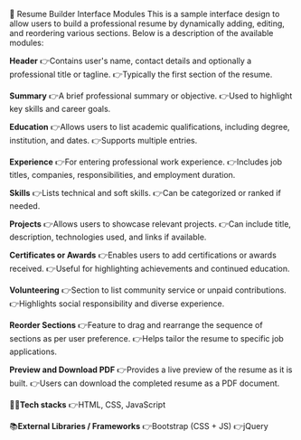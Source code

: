 📄 Resume Builder Interface Modules
This is a sample interface design to allow users to build a professional resume by dynamically adding, editing, and reordering various sections. 
Below is a description of the available modules:

**Header**
👉Contains user's name, contact details and optionally a professional title or tagline.
👉Typically the first section of the resume.

**Summary**
👉A brief professional summary or objective.
👉Used to highlight key skills and career goals.

**Education**
👉Allows users to list academic qualifications, including degree, institution, and dates.
👉Supports multiple entries.

**Experience**
👉For entering professional work experience.
👉Includes job titles, companies, responsibilities, and employment duration.

**Skills**
👉Lists technical and soft skills.
👉Can be categorized or ranked if needed.

**Projects**
👉Allows users to showcase relevant projects.
👉Can include title, description, technologies used, and links if available.

**Certificates or Awards**
👉Enables users to add certifications or awards received.
👉Useful for highlighting achievements and continued education.

**Volunteering**
👉Section to list community service or unpaid contributions.
👉Highlights social responsibility and diverse experience.

**Reorder Sections**
👉Feature to drag and rearrange the sequence of sections as per user preference.
👉Helps tailor the resume to specific job applications.

**Preview and Download PDF**
👉Provides a live preview of the resume as it is built.
👉Users can download the completed resume as a PDF document.

👨‍💻**Tech stacks**
👉HTML, CSS, JavaScript

📚**External Libraries / Frameworks**
👉Bootstrap (CSS + JS)
👉jQuery
